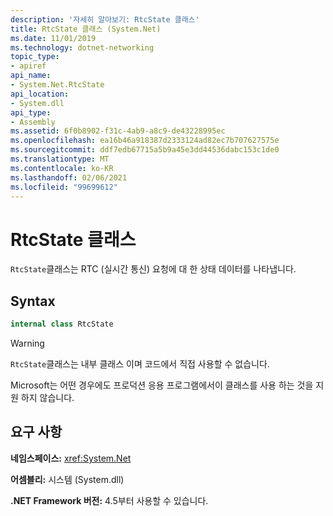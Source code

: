 ```yaml
---
description: '자세히 알아보기: RtcState 클래스'
title: RtcState 클래스 (System.Net)
ms.date: 11/01/2019
ms.technology: dotnet-networking
topic_type:
- apiref
api_name:
- System.Net.RtcState
api_location:
- System.dll
api_type:
- Assembly
ms.assetid: 6f0b8902-f31c-4ab9-a8c9-de43228995ec
ms.openlocfilehash: ea16b46a918387d2333124ad82ec7b707627575e
ms.sourcegitcommit: ddf7edb67715a5b9a45e3dd44536dabc153c1de0
ms.translationtype: MT
ms.contentlocale: ko-KR
ms.lasthandoff: 02/06/2021
ms.locfileid: "99699612"
---
```

# <a name="rtcstate-class"></a>RtcState 클래스

`RtcState`클래스는 RTC (실시간 통신) 요청에 대 한 상태 데이터를 나타냅니다.

## <a name="syntax"></a>Syntax
  
```csharp  
internal class RtcState
```

> [!WARNING]
> `RtcState`클래스는 내부 클래스 이며 코드에서 직접 사용할 수 없습니다.
>
> Microsoft는 어떤 경우에도 프로덕션 응용 프로그램에서이 클래스를 사용 하는 것을 지원 하지 않습니다.

## <a name="requirements"></a>요구 사항

**네임스페이스:** <xref:System.Net>

**어셈블리:** 시스템 (System.dll)

**.NET Framework 버전:** 4.5부터 사용할 수 있습니다.

